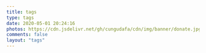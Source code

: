 ```yaml
---
title: tags
type: tags
date: 2020-05-01 20:24:16
photos: https://cdn.jsdelivr.net/gh/cungudafa/cdn/img/banner/donate.jpg
comments: false
layout: "tags"
---
```

